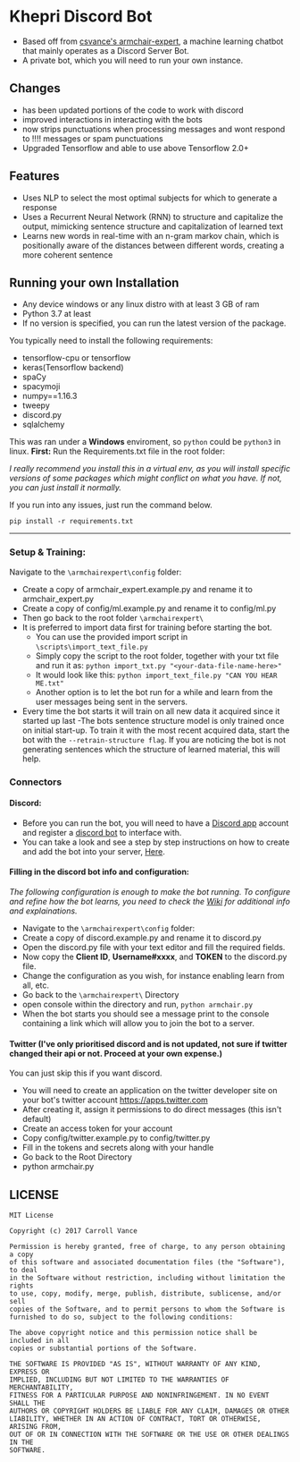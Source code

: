 # Khepri Discord Bot
- Based off from [csvance's armchair-expert](https://github.com/csvance/armchair-expert), a machine learning chatbot that mainly operates as a Discord Server Bot.
- A private bot, which you will need to run your own instance.


## Changes
- has been updated portions of the code to work with discord
- improved interactions in interacting with the bots
- now strips punctuations when processing messages and wont respond to !!!! messages or spam punctuations
- Upgraded Tensorflow and able to use above Tensorflow 2.0+

## Features
- Uses NLP to select the most optimal subjects for which to generate a response
- Uses a Recurrent Neural Network (RNN) to structure and capitalize the output, mimicking sentence structure and capitalization of learned text
- Learns new words in real-time with an n-gram markov chain, which is positionally aware of the distances between different words, creating a more coherent sentence

## Running your own Installation
- Any device windows or any linux distro with at least 3 GB of ram
- Python 3.7 at least
- If no version is specified, you can run the latest version of the package.

You typically need to install the following requirements:
- tensorflow-cpu or tensorflow
- keras(Tensorflow backend)
- spaCy
- spacymoji
- numpy==1.16.3
- tweepy
- discord.py
- sqlalchemy

This was ran under a **Windows** enviroment, so `python` could be `python3` in linux.
**First:** Run the Requirements.txt file in the root folder:

*I really recommend you install this in a virtual env, as you will install specific versions of some packages which might conflict on what you have. If not, you can just install it normally.*

If you run into any issues, just run the command below.
```
pip install -r requirements.txt
```
--------------------------------------------------

### Setup & Training:
Navigate to the `\armchairexpert\config` folder:
- Create a copy of armchair_expert.example.py and rename it to armchair_expert.py
- Create a copy of config/ml.example.py and rename it to config/ml.py
- Then go back to the root folder `\armchairexpert\`
- It is preferred to import data first for training before starting the bot.
  - You can use the provided import script in `\scripts\import_text_file.py`
  - Simply copy the script to the root folder, together with your txt file and run it as:
    `python import_txt.py "<your-data-file-name-here>"`
  - It would look like this: `python import_text_file.py "CAN YOU HEAR ME.txt"`
  - Another option is to let the bot run for a while and learn from the user messages being sent in the servers.
- Every time the bot starts it will train on all new data it acquired since it started up last
-The bots sentence structure model is only trained once on initial start-up.
To train it with the most recent acquired data, start the bot with the `--retrain-structure flag`. If you are noticing the bot is not generating sentences which the structure of learned material, this will help.

### Connectors
#### Discord:
- Before you can run the bot, you will need to have a [Discord app](https://discord.com/) account and register a [discord bot](https://discord.com/developers/applications/me#top) to interface with.
- You can take a look and see a step by step instructions on how to create and add the bot into your server, [Here](https://discordpy.readthedocs.io/en/latest/discord.html).

#### Filling in the discord bot info and configuration:
*The following configuration is enough to make the bot running. To configure and refine how the bot learns, you need to check the [Wiki](https://github.com/naoufu/khepri.discord/wiki) for additional info and explainations.*
- Navigate to the `\armchairexpert\config` folder:
- Create a copy of discord.example.py and rename it to discord.py
- Open the discord.py file with your text editor and fill the required fields.
- Now copy the **Client ID**, **Username#xxxx**, and **TOKEN** to the discord.py file.
- Change the configuration as you wish, for instance enabling learn from all, etc.
- Go back to the `\armchairexpert\` Directory
- open console within the directory and run, `python armchair.py`
- When the bot starts you should see a message print to the console containing a link which will allow you to join the bot to a server.

#### Twitter (I've only prioritised discord and is not updated, not sure if twitter changed their api or not. Proceed at your own expense.)
You can just skip this if you want discord.
- You will need to create an application on the twitter developer site on your bot's twitter account https://apps.twitter.com
- After creating it, assign it permissions to do direct messages (this isn't default)
- Create an access token for your account
- Copy config/twitter.example.py to config/twitter.py
- Fill in the tokens and secrets along with your handle
- Go back to the Root Directory
- python armchair.py

## LICENSE
```
MIT License

Copyright (c) 2017 Carroll Vance

Permission is hereby granted, free of charge, to any person obtaining a copy
of this software and associated documentation files (the "Software"), to deal
in the Software without restriction, including without limitation the rights
to use, copy, modify, merge, publish, distribute, sublicense, and/or sell
copies of the Software, and to permit persons to whom the Software is
furnished to do so, subject to the following conditions:

The above copyright notice and this permission notice shall be included in all
copies or substantial portions of the Software.

THE SOFTWARE IS PROVIDED "AS IS", WITHOUT WARRANTY OF ANY KIND, EXPRESS OR
IMPLIED, INCLUDING BUT NOT LIMITED TO THE WARRANTIES OF MERCHANTABILITY,
FITNESS FOR A PARTICULAR PURPOSE AND NONINFRINGEMENT. IN NO EVENT SHALL THE
AUTHORS OR COPYRIGHT HOLDERS BE LIABLE FOR ANY CLAIM, DAMAGES OR OTHER
LIABILITY, WHETHER IN AN ACTION OF CONTRACT, TORT OR OTHERWISE, ARISING FROM,
OUT OF OR IN CONNECTION WITH THE SOFTWARE OR THE USE OR OTHER DEALINGS IN THE
SOFTWARE.
```
